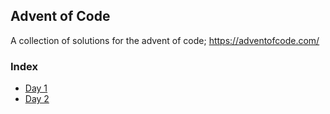 ## Advent of Code
A collection of solutions for the advent of code; https://adventofcode.com/

### Index
* [Day 1](src/main/java/aoc/impl/day_one/)
* [Day 2](src/main/java/aoc/impl/day_two/)